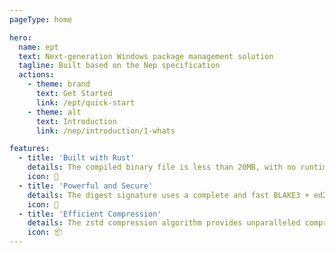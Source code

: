 ```yaml
---
pageType: home

hero:
  name: ept
  text: Next-generation Windows package management solution
  tagline: Built based on the Nep specification
  actions:
    - theme: brand
      text: Get Started
      link: /ept/quick-start
    - theme: alt
      text: Introduction
      link: /nep/introduction/1-whats

features:
  - title: 'Built with Rust'
    details: The compiled binary file is less than 20MB, with no runtime and no need for any runtime libraries or dynamic link libraries, providing you with an ultimate high-performance experience.
    icon: 🚀
  - title: 'Powerful and Secure'
    details: The digest signature uses a complete and fast BLAKE3 + ed25519 scheme, while enjoying the verification, manifest, and permission control capabilities provided by the workflow steps.
    icon: 👊
  - title: 'Efficient Compression'
    details: The zstd compression algorithm provides unparalleled compression ratio and decompression speed.
    icon: 📦
---
```

